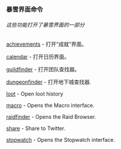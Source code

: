 ### 暴雪界面命令

###### 这些功能打开了暴雪界面的一部分

[achievements](https://wow.gamepedia.com/MACRO_achievements) - 打开“成就”界面。

[calendar](https://wow.gamepedia.com/MACRO_calendar) - 打开日历界面。

[guildfinder](https://wow.gamepedia.com/MACRO_guildfinder) - 打开团队查找器。

[dungeonfinder](https://wow.gamepedia.com/MACRO_dungeonfinder) - 打开地下城查找器.

[loot](https://wow.gamepedia.com/MACRO_loot) - Open loot history

[macro](https://wow.gamepedia.com/MACRO_macro) - Opens the Macro interface.

[raidfinder](https://wow.gamepedia.com/MACRO_lfr) - Opens the Raid Browser.

[share](https://wow.gamepedia.com/MACRO_share) - Share to Twitter.

[stopwatch](https://wow.gamepedia.com/MACRO_stopwatch) - Opens the Stopwatch interface.

